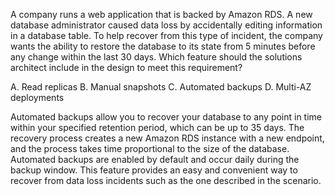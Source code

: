 A company runs a web application that is backed by Amazon RDS. A new database administrator caused data loss by accidentally editing information in a database table. To help recover from this type of incident, the company wants the ability to restore the database to its state from 5 minutes before any change within the last 30 days. Which feature should the solutions architect include in the design to meet this requirement? 

A. Read replicas 
B. Manual snapshots 
C. Automated backups 
D. Multi-AZ deployments

Automated backups allow you to recover your database to any point in time within your specified retention period, which can be up to 35 days. The recovery process creates a new Amazon RDS instance with a new endpoint, and the process takes time proportional to the size of the database. Automated backups are enabled by default and occur daily during the backup window. This feature provides an easy and convenient way to recover from data loss incidents such as the one described in the scenario.